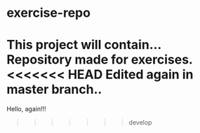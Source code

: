 # exercise-repo
This project will contain...
Repository made for exercises.
<<<<<<< HEAD
Edited again in master branch..
=======
Hello, again!!!

>>>>>>> develop
